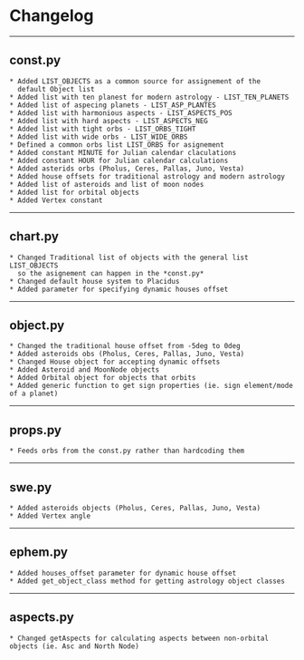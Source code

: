 # Changelog
---
## const.py
    * Added LIST_OBJECTS as a common source for assignement of the
      default Object list
    * Added list with ten planest for modern astrology - LIST_TEN_PLANETS
    * Added list of aspecing planets - LIST_ASP_PLANTES
    * Added list with harmonious aspects - LIST_ASPECTS_POS
    * Added list with hard aspects - LIST_ASPECTS_NEG
    * Added list with tight orbs - LIST_ORBS_TIGHT
    * Added list with wide orbs - LIST_WIDE_ORBS
    * Defined a common orbs list LIST_ORBS for asignement
    * Added constant MINUTE for Julian calendar claculations
    * Added constant HOUR for Julian calendar calculations
    * Added asterids orbs (Pholus, Ceres, Pallas, Juno, Vesta)
    * Added house offsets for traditional astrology and modern astrology
    * Added list of asteroids and list of moon nodes
    * Added list for orbital objects
    * Added Vertex constant

---
## chart.py
    * Changed Traditional list of objects with the general list LIST_OBJECTS
      so the asignement can happen in the *const.py*
    * Changed default house system to Placidus 
    * Added parameter for specifying dynamic houses offset
---
## object.py
    * Changed the traditional house offset from -5deg to 0deg
    * Added asteroids obs (Pholus, Ceres, Pallas, Juno, Vesta)
    * Changed House object for accepting dynamic offsets
    * Added Asteroid and MoonNode objects
    * Added Orbital object for objects that orbits
    * Added generic function to get sign properties (ie. sign element/mode of a planet)

---
## props.py
    * Feeds orbs from the const.py rather than hardcoding them
    
---
## swe.py
    * Added asteroids objects (Pholus, Ceres, Pallas, Juno, Vesta)
    * Added Vertex angle
---
## ephem.py
    * Added houses_offset parameter for dynamic house offset
    * Added get_object_class method for getting astrology object classes
---
## aspects.py
    * Changed getAspects for calculating aspects between non-orbital objects (ie. Asc and North Node)
    